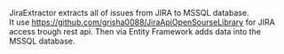 JiraExtractor extracts all of issues from JIRA to MSSQL database.  
It use https://github.com/grisha0088/JiraApiOpenSourseLibrary for JIRA access trough rest api. Then via Entity Framework adds data into the MSSQL database. 
